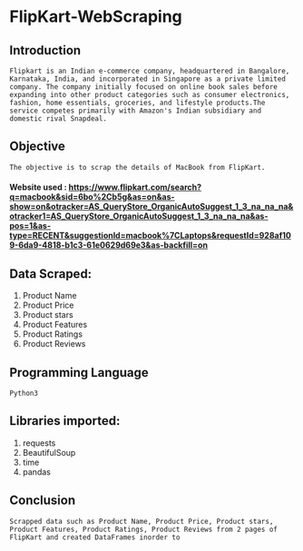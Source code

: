# FlipKart-WebScraping

## Introduction
    Flipkart is an Indian e-commerce company, headquartered in Bangalore, Karnataka, India, and incorporated in Singapore as a private limited company. The company initially focused on online book sales before expanding into other product categories such as consumer electronics, fashion, home essentials, groceries, and lifestyle products.The service competes primarily with Amazon's Indian subsidiary and domestic rival Snapdeal.

## Objective
    The objective is to scrap the details of MacBook from FlipKart.
    
   #### Website used : https://www.flipkart.com/search?q=macbook&sid=6bo%2Cb5g&as=on&as-show=on&otracker=AS_QueryStore_OrganicAutoSuggest_1_3_na_na_na&otracker1=AS_QueryStore_OrganicAutoSuggest_1_3_na_na_na&as-pos=1&as-type=RECENT&suggestionId=macbook%7CLaptops&requestId=928af109-6da9-4818-b1c3-61e0629d69e3&as-backfill=on

## Data Scraped:

1. Product Name
2. Product Price
3. Product stars
4. Product Features
5. Product Ratings
6. Product Reviews

## Programming Language 
    Python3

## Libraries imported:

1. requests
2. BeautifulSoup
3. time
4. pandas

## Conclusion
    
    Scrapped data such as Product Name, Product Price, Product stars, Product Features, Product Ratings, Product Reviews from 2 pages of FlipKart and created DataFrames inorder to 
